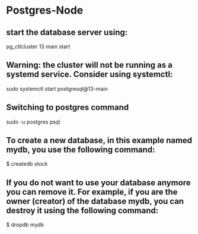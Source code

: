 # Postgres-Node
## start the database server using:
pg_ctlcluster 13 main start

## Warning: the cluster will not be running as a systemd service. Consider using systemctl:
sudo systemctl start postgresql@13-main

## Switching to postgres command
sudo -u postgres psql

## To create a new database, in this example named mydb, you use the following command:
$ createdb stock

## If you do not want to use your database anymore you can remove it. For example, if you are the owner (creator) of the database mydb, you can destroy it using the following command:
$ dropdb mydb